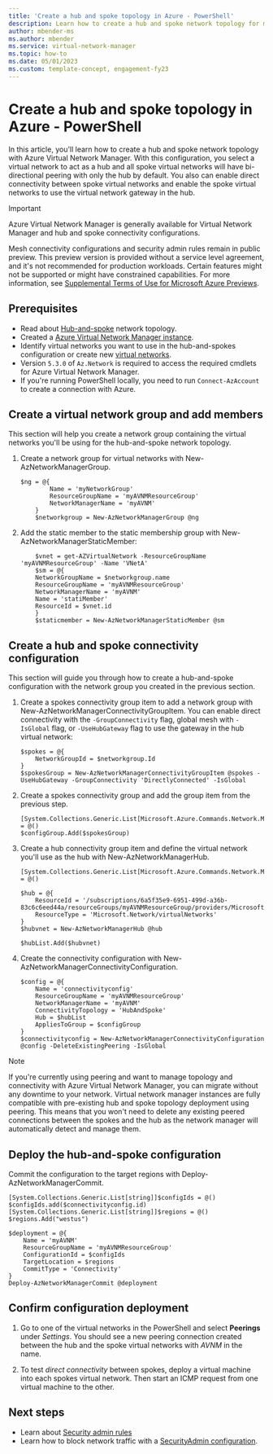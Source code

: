 ```yaml
---
title: 'Create a hub and spoke topology in Azure - PowerShell'
description: Learn how to create a hub and spoke network topology for multiple virtual networks with Azure Virtual Network Manager using Azure PowerShell.
author: mbender-ms
ms.author: mbender
ms.service: virtual-network-manager
ms.topic: how-to
ms.date: 05/01/2023
ms.custom: template-concept, engagement-fy23
---
```


# Create a hub and spoke topology in Azure - PowerShell

In this article, you'll learn how to create a hub and spoke network topology with Azure Virtual Network Manager. With this configuration, you select a virtual network to act as a hub and all spoke virtual networks will have bi-directional peering with only the hub by default. You also can enable direct connectivity between spoke virtual networks and enable the spoke virtual networks to use the virtual network gateway in the hub.

> [!IMPORTANT]
> Azure Virtual Network Manager is generally available for Virtual Network Manager and hub and spoke connectivity configurations. 
>
> Mesh connectivity configurations and security admin rules remain in public preview.
> This preview version is provided without a service level agreement, and it's not recommended for production workloads. Certain features might not be supported or might have constrained capabilities.
> For more information, see [Supplemental Terms of Use for Microsoft Azure Previews](https://azure.microsoft.com/support/legal/preview-supplemental-terms/).

## Prerequisites

* Read about [Hub-and-spoke](concept-connectivity-configuration.md#hub-and-spoke-topology) network topology.
* Created a [Azure Virtual Network Manager instance](create-virtual-network-manager-powershell.md#create-a-virtual-network-manager-instance).
* Identify virtual networks you want to use in the hub-and-spokes configuration or create new [virtual networks](../virtual-network/quick-create-powershell.md).
* Version `5.3.0` of `Az.Network` is required to access the required cmdlets for Azure Virtual Network Manager.
* If you're running PowerShell locally, you need to run `Connect-AzAccount` to create a connection with Azure.

## Create a virtual network group and add members

This section will help you create a network group containing the virtual networks you'll be using for the hub-and-spoke network topology.

1. Create a network group for virtual networks with New-AzNetworkManagerGroup.

    ```azurepowershell-interactive
    $ng = @{
            Name = 'myNetworkGroup'
            ResourceGroupName = 'myAVNMResourceGroup'
            NetworkManagerName = 'myAVNM'
        }
        $networkgroup = New-AzNetworkManagerGroup @ng
    ```

1. Add the static member to the static membership group with New-AzNetworkManagerStaticMember:

    ```azurepowershell-interactive
        $vnet = get-AZVirtualNetwork -ResourceGroupName 'myAVNMResourceGroup' -Name 'VNetA'
        $sm = @{
        NetworkGroupName = $networkgroup.name
        ResourceGroupName = 'myAVNMResourceGroup'
        NetworkManagerName = 'myAVNM'
        Name = 'statiMember'
        ResourceId = $vnet.id
        }
        $staticmember = New-AzNetworkManagerStaticMember @sm
    ```

## Create a hub and spoke connectivity configuration

This section will guide you through how to create a hub-and-spoke configuration with the network group you created in the previous section.

1. Create a spokes connectivity group item to add a network group with New-AzNetworkManagerConnectivityGroupItem. You can enable direct connectivity with the `-GroupConnectivity` flag, global mesh with `-IsGlobal` flag, or `-UseHubGateway` flag to use the gateway in the hub virtual network:

    ```azurepowershell-interactive
    $spokes = @{
        NetworkGroupId = $networkgroup.Id
    }
    $spokesGroup = New-AzNetworkManagerConnectivityGroupItem @spokes -UseHubGateway -GroupConnectivity 'DirectlyConnected' -IsGlobal
    ```

1. Create a spokes connectivity group and add the group item from the previous step.

    ```azurepowershell-interactive
    [System.Collections.Generic.List[Microsoft.Azure.Commands.Network.Models.NetworkManager.PSNetworkManagerConnectivityGroupItem]]$configGroup = @()
    $configGroup.Add($spokesGroup) 
    ```

1. Create a hub connectivity group item and define the virtual network you'll use as the hub with New-AzNetworkManagerHub.

    ```azurepowershell-interactive
    [System.Collections.Generic.List[Microsoft.Azure.Commands.Network.Models.NetworkManager.PSNetworkManagerHub]]$hubList = @()
    
    $hub = @{
        ResourceId = '/subscriptions/6a5f35e9-6951-499d-a36b-83c6c6eed44a/resourceGroups/myAVNMResourceGroup/providers/Microsoft.Network/virtualNetworks/VNetA'
        ResourceType = 'Microsoft.Network/virtualNetworks'
    } 
    $hubvnet = New-AzNetworkManagerHub @hub

    $hubList.Add($hubvnet)
    ```

1. Create the connectivity configuration with New-AzNetworkManagerConnectivityConfiguration.

    ```azurepowershell-interactive
    $config = @{
        Name = 'connectivityconfig'
        ResourceGroupName = 'myAVNMResourceGroup'
        NetworkManagerName = 'myAVNM'
        ConnectivityTopology = 'HubAndSpoke'
        Hub = $hubList
        AppliesToGroup = $configGroup
    }
    $connectivityconfig = New-AzNetworkManagerConnectivityConfiguration @config -DeleteExistingPeering -IsGlobal
     ```

> [!NOTE]
> If you're currently using peering and want to manage topology and connectivity with Azure Virtual Network Manager, you can migrate without any downtime to your network. Virtual network manager instances are fully compatible with pre-existing hub and spoke topology deployment using peering. This means that you won't need to delete any existing peered connections between the spokes and the hub as the network manager will automatically detect and manage them.

## Deploy the hub-and-spoke configuration

Commit the configuration to the target regions with Deploy-AzNetworkManagerCommit.

```azurepowershell-interactive
[System.Collections.Generic.List[string]]$configIds = @()  
$configIds.add($connectivityconfig.id) 
[System.Collections.Generic.List[string]]$regions = @()   
$regions.Add("westus")     

$deployment = @{
    Name = 'myAVNM'
    ResourceGroupName = 'myAVNMResourceGroup'
    ConfigurationId = $configIds
    TargetLocation = $regions
    CommitType = 'Connectivity'
}
Deploy-AzNetworkManagerCommit @deployment
```

## Confirm configuration deployment

1. Go to one of the virtual networks in the PowerShell and select **Peerings** under *Settings*. You should see a new peering connection created between the hub and the spoke virtual networks with *AVNM* in the name.

1. To test *direct connectivity* between spokes, deploy a virtual machine into each spokes virtual network. Then start an ICMP request from one virtual machine to the other.

## Next steps

- Learn about [Security admin rules](concept-security-admins.md)
- Learn how to block network traffic with a [SecurityAdmin configuration](how-to-block-network-traffic-powershell.md).
